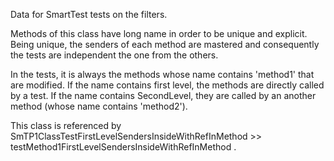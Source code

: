 Data for SmartTest tests on the filters.

Methods of this class have long name in order to be unique and explicit.
Being unique, the senders of each method are mastered and consequently the tests are independent the one from the others.

In the tests, it is always the methods whose name contains 'method1' that are modified. If the name contains first level, the methods are directly called by a test. If the name contains SecondLevel, they are called by an another method (whose name contains 'method2').

This class is referenced by SmTP1ClassTestFirstLevelSendersInsideWithRefInMethod >> testMethod1FirstLevelSendersInsideWithRefInMethod .
